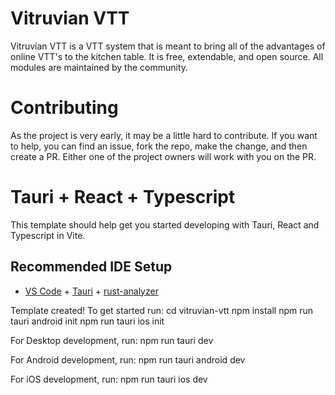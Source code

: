 # Vitruvian VTT

Vitruvian VTT is a VTT system that is meant to bring all of the advantages of online VTT's to the kitchen table. It is free, extendable, and open source. All modules are maintained by the community.

# Contributing

As the project is very early, it may be a little hard to contribute. If you want to help, you can find an issue, fork the repo, make the change, and then create a PR. Either one of the project owners will work with you on the PR.

# Tauri + React + Typescript

This template should help get you started developing with Tauri, React and Typescript in Vite.

## Recommended IDE Setup

- [VS Code](https://code.visualstudio.com/) + [Tauri](https://marketplace.visualstudio.com/items?itemName=tauri-apps.tauri-vscode) + [rust-analyzer](https://marketplace.visualstudio.com/items?itemName=rust-lang.rust-analyzer)

Template created! To get started run:
  cd vitruvian-vtt
  npm install
  npm run tauri android init
  npm run tauri ios init

For Desktop development, run:
  npm run tauri dev

For Android development, run:
  npm run tauri android dev

For iOS development, run:
  npm run tauri ios dev
